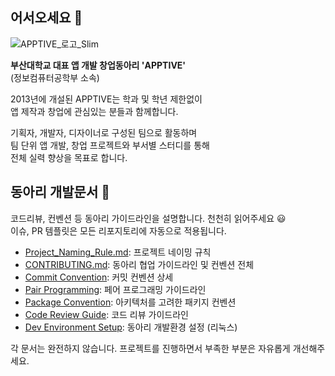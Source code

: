 ## 어서오세요 👋
![APPTIVE_로고_Slim](https://user-images.githubusercontent.com/51331195/156181586-db542fb4-be8e-42b8-93a3-dd5e3415e6bf.png)

**부산대학교 대표 앱 개발 창업동아리 'APPTIVE'**  
(정보컴퓨터공학부 소속)

2013년에 개설된 APPTIVE는 학과 및 학년 제한없이  
앱 제작과 창업에 관심있는 분들과  함께합니다.  

기획자, 개발자, 디자이너로 구성된 팀으로 활동하며   
팀 단위 앱 개발, 창업 프로젝트와 부서별 스터디를 통해  
전체 실력 향상을 목표로 합니다.  

## 동아리 개발문서 :bookmark_tabs:
 코드리뷰, 컨벤션 등 동아리 가이드라인을 설명합니다. 천천히 읽어주세요 :smiley:  
 이슈, PR 템플릿은 모든 리포지토리에 자동으로 적용됩니다.
 
 * [Project_Naming_Rule.md](https://github.com/Apptive2022-1/.github/blob/main/docs/Project_Naming_Rule.md): 프로젝트 네이밍 규칙
 * [CONTRIBUTING.md](https://github.com/Apptive2022-1/.github/blob/main/docs/CONTRIBUTING.md): 동아리 협업 가이드라인 및 컨벤션 전체
 * [Commit Convention](https://github.com/Apptive2022-1/.github/blob/main/docs/Commit%20Convention.md): 커밋 컨벤션 상세
 * [Pair Programming](https://github.com/Apptive2022-1/.github/blob/main/docs/Pair%20Programming.md): 페어 프로그래밍 가이드라인
 * [Package Convention](https://github.com/Apptive2022-1/.github/blob/main/docs/Package%20Convention.md): 아키텍처를 고려한 패키지 컨벤션
 * [Code Review Guide](https://github.com/Apptive2022-1/.github/blob/main/docs/Code%20Review.md): 코드 리뷰 가이드라인
 * [Dev Environment Setup](https://github.com/ApptiveDev/.github/blob/main/docs/Dev%20Environment%20Setup.md): 동아리 개발환경 설정 (리눅스)

각 문서는 완전하지 않습니다. 프로젝트를 진행하면서 부족한 부분은 자유롭게 개선해주세요.
